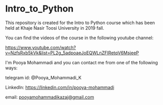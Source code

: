 # Intro_to_Python

This repository is created for the Intro to Python course which has been held at Khaje Nasir Toosi University in 2019 fall.

You can find the videos of the course in the following youtube channel:

https://www.youtube.com/watch?v=NzfsRxb5kVk&list=PL2g_5adpoaeJoEQWLnZFIRetqV6MsjeeP

I'm Pooya Mohammadi and you can contact me from one of the following ways:

telegram id: @Pooya_Mohammadi_K

LinkedIn: https://linkedin.com/in/pooya-mohammadi

email: pooyamohammadikazaj@gmail.com
